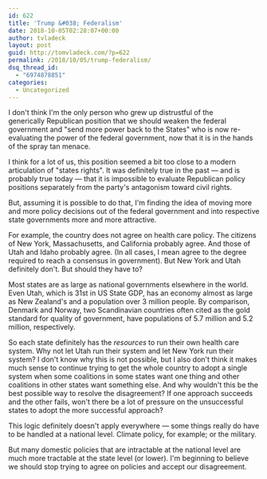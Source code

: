 ```yaml
---
id: 622
title: 'Trump &#038; Federalism'
date: 2018-10-05T02:28:07+00:00
author: tvladeck
layout: post
guid: http://tomvladeck.com/?p=622
permalink: /2018/10/05/trump-federalism/
dsq_thread_id:
  - "6974878851"
categories:
  - Uncategorized
---
```

I don't think I'm the only person who grew up distrustful of the generically Republican position that we should weaken the federal government and "send more power back to the States" who is now re-evaluating the power of the federal government, now that it is in the hands of the spray tan menace.

I think for a lot of us, this position seemed a bit too close to a modern articulation of "states rights". It was definitely true in the past — and is probably true today — that it is impossible to evaluate Republican policy positions separately from the party's antagonism toward civil rights.

But, assuming it is possible to do that, I'm finding the idea of moving more and more policy decisions out of the federal government and into respective state governments more and more attractive.

For example, the country does not agree on health care policy. The citizens of New York, Massachusetts, and California probably agree. And those of Utah and Idaho probably agree. (In all cases, I mean agree to the degree required to reach a consensus in government). But New York and Utah definitely don't. But should they have to?

Most states are as large as national governments elsewhere in the world. Even Utah, which is 31st in US State GDP, has an economy almost as large as New Zealand's and a population over 3 million people. By comparison, Denmark and Norway, two Scandinavian countries often cited as the gold standard for quality of government, have populations of 5.7 million and 5.2 million, respectively.

So each state definitely has the <em>resources</em> to run their own health care system. Why not let Utah run their system and let New York run their system? I don't know why this is not possible, but I also don't think it makes much sense to continue trying to get the whole country to adopt a single system when some coalitions in some states want one thing and other coalitions in other states want something else. And why wouldn't this be the best possible way to resolve the disagreement? If one approach succeeds and the other fails, won't there be a lot of pressure on the unsuccessful states to adopt the more successful approach?

This logic definitely doesn't apply everywhere — some things really do have to be handled at a national level. Climate policy, for example; or the military.

But many domestic policies that are intractable at the national level are much more tractable at the state level (or lower). I'm beginning to believe we should stop trying to agree on policies and accept our disagreement.